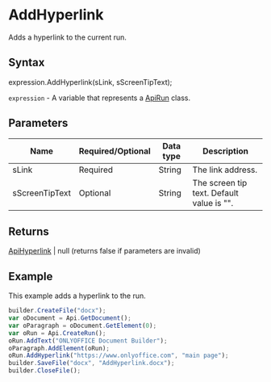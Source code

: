 # AddHyperlink

Adds a hyperlink to the current run.

## Syntax

expression.AddHyperlink(sLink, sScreenTipText);

`expression` - A variable that represents a [ApiRun](../ApiRun.md) class.

## Parameters

| **Name** | **Required/Optional** | **Data type** | **Description** |
| ------------- | ------------- | ------------- | ------------- |
| sLink | Required | String | The link address. |
| sScreenTipText | Optional | String | The screen tip text. Default value is "". |

## Returns

[ApiHyperlink](../../ApiHyperlink/ApiHyperlink.md) &#124; null (returns false if parameters are invalid)

## Example

This example adds a hyperlink to the run.

```javascript
builder.CreateFile("docx");
var oDocument = Api.GetDocument();
var oParagraph = oDocument.GetElement(0);
var oRun = Api.CreateRun();
oRun.AddText("ONLYOFFICE Document Builder");
oParagraph.AddElement(oRun);
oRun.AddHyperlink("https://www.onlyoffice.com", "main page");
builder.SaveFile("docx", "AddHyperlink.docx");
builder.CloseFile();
```